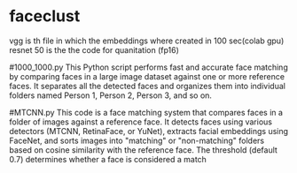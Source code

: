 # faceclust
vgg is th file in which the embeddings where created in 100 sec(colab gpu)
resnet 50 is the the code for quanitation (fp16)

#1000_1000.py
This Python script performs fast and accurate face matching by comparing faces in a large image dataset against one or more reference faces.
It separates all the detected faces and organizes them into individual folders named Person 1, Person 2, Person 3, and so on.

#MTCNN.py
This code is a face matching system that compares faces in a folder of images against a reference face. It detects faces using various detectors (MTCNN, RetinaFace, or YuNet), extracts facial embeddings using FaceNet, and sorts images into "matching" or "non-matching" folders based on cosine similarity with the reference face. The threshold (default 0.7) determines whether a face is considered a match
